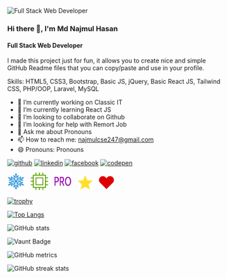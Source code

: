 ![Full Stack Web Developer](https://media.licdn.com/dms/image/v2/D4D16AQHhKpAX2TuQoA/profile-displaybackgroundimage-shrink_350_1400/profile-displaybackgroundimage-shrink_350_1400/0/1725700480246?e=1732147200&v=beta&t=EJ-0YiOzI0ry2X89PMosU3a_R9cEnlo4m0Fhui3ucJs)
### Hi there 👋, I'm Md Najmul Hasan
#### Full Stack Web Developer


I made this project just for fun, it allows you to create nice and simple GitHub Readme files that you can copy/paste and use in your profile.

Skills: HTML5, CSS3, Bootstrap, Basic JS, jQuery, Basic React JS, Tailwind CSS, PHP/OOP, Laravel, MySQL

- 🔭 I’m currently working on Classic IT 
- 🌱 I’m currently learning React JS 
- 👯 I’m looking to collaborate on Github 
- 🤔 I’m looking for help with Remort Job 
- 💬 Ask me about Pronouns 
- 📫 How to reach me: najmulcse247@gmail.com 
- 😄 Pronouns: Pronouns 


[<img src='https://cdn.jsdelivr.net/npm/simple-icons@3.0.1/icons/github.svg' alt='github' height='40'>](https://github.com/https://github.com/Najmul57)  [<img src='https://cdn.jsdelivr.net/npm/simple-icons@3.0.1/icons/linkedin.svg' alt='linkedin' height='40'>](https://www.linkedin.com/in/https://www.linkedin.com/in/md-najmul-hasan-bd//)  [<img src='https://cdn.jsdelivr.net/npm/simple-icons@3.0.1/icons/facebook.svg' alt='facebook' height='40'>](https://www.facebook.com/https://www.facebook.com/mdnajmulhasan247)  [<img src='https://cdn.jsdelivr.net/npm/simple-icons@3.0.1/icons/codepen.svg' alt='codepen' height='40'>](https://codepen.io/https://codepen.io/Md-Najmul-Hasan)  

<a href='https://archiveprogram.github.com/'><img src='https://raw.githubusercontent.com/acervenky/animated-github-badges/master/assets/acbadge.gif' width='40' height='40'></a> <a href='https://docs.github.com/en/developers'><img src='https://raw.githubusercontent.com/acervenky/animated-github-badges/master/assets/devbadge.gif' width='40' height='40'></a> <a href='https://github.com/pricing'><img src='https://raw.githubusercontent.com/acervenky/animated-github-badges/master/assets/pro.gif' width='40' height='40'></a> <a href='https://stars.github.com/'><img src='https://raw.githubusercontent.com/acervenky/animated-github-badges/master/assets/starbadge.gif' width='35' height='35'></a> <a href='https://docs.github.com/en/github/supporting-the-open-source-community-with-github-sponsors'><img src='https://raw.githubusercontent.com/acervenky/animated-github-badges/master/assets/sponsorbadge.gif' width='35' height='35'></a> 

[![trophy](https://github-profile-trophy.vercel.app/?username=https://github.com/Najmul57)](https://github.com/ryo-ma/github-profile-trophy)

[![Top Langs](https://github-readme-stats.vercel.app/api/top-langs/?username=https://github.com/Najmul57)](https://github.com/anuraghazra/github-readme-stats)

![GitHub stats](https://github-readme-stats.vercel.app/api?username=https://github.com/Najmul57&show_icons=true&count_private=true)  

![Vaunt Badge](https://api.vaunt.dev/v1/github/entities/https://github.com/Najmul57/contributions?format=svg&private=true)  

![GitHub metrics](https://metrics.lecoq.io/https://github.com/Najmul57)  

![GitHub streak stats](https://streak-stats.demolab.com/?user=https://github.com/Najmul57)  

